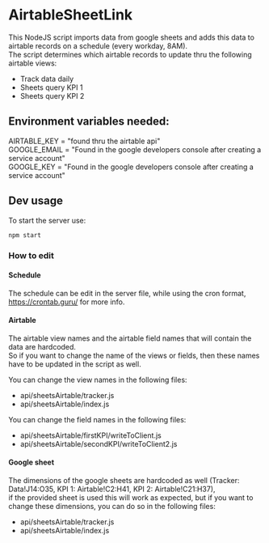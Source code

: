 # AirtableSheetLink

This NodeJS script imports data from google sheets and adds this data to airtable records on a schedule (every workday, 8AM).  
The script determines which airtable records to update thru the following airtable views:
* Track data daily
* Sheets query KPI 1
* Sheets query KPI 2

## Environment variables needed:  
AIRTABLE_KEY = "found thru the airtable api"  
GOOGLE_EMAIL = "Found in the google developers console after creating a service account"  
GOOGLE_KEY = "Found in the google developers console after creating a service account"  


## Dev usage
To start the server use:  
```bash
npm start
```

### How to edit
#### Schedule
The schedule can be edit in the server file, while using the cron format, <https://crontab.guru/> for more info.

#### Airtable
The airtable view names and the airtable field names that will contain the data are hardcoded.  
So if you want to change the name of the views or fields, then these names have to be updated in the script as well.  

You can change the view names in the following files:
* api/sheetsAirtable/tracker.js
* api/sheetsAirtable/index.js

You can change the field names in the following files:  
* api/sheetsAirtable/firstKPI/writeToClient.js
* api/sheetsAirtable/secondKPI/writeToClient2.js

#### Google sheet
The dimensions of the google sheets are hardcoded as well (Tracker: Data!J14:O35, KPI 1: Airtable!C2:H41, KPI 2: Airtable!C21:H37),  
if the provided sheet is used this will work as expected, but if you want to change these dimensions, you can do so in the following files:  
* api/sheetsAirtable/tracker.js
* api/sheetsAirtable/index.js
